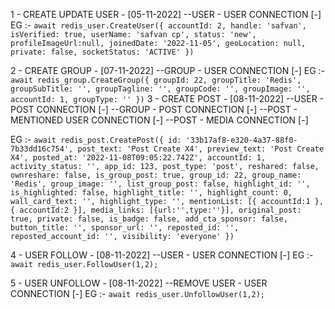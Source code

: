 1 - CREATE UPDATE USER - [05-11-2022]
  --USER - USER CONNECTION [-]
    EG :-
    `await redis_user.CreateUser({
        accountId: 2,
        handle: 'safvan',
        isVerified: true,
        userName: 'safvan cp',
        status: 'new',
        profileImageUrl:null,
        joinedDate: '2022-11-05',
        geoLocation: null,
        private: false,
        socketStatus: 'ACTIVE'
    })`

2 - CREATE GROUP - [07-11-2022]
  --GROUP - USER CONNECTION [-]
    EG :-
    `await redis_group.CreateGroup({
        groupId: 22,
        groupTitle: 'Redis',
        groupSubTitle: '',
        groupTagline: '',
        groupCode: '',
        groupImage: '',
        accountId: 1,
        groupType: ''
      })`
3 - CREATE POST - [08-11-2022]
  --USER - POST CONNECTION [-]
  --GROUP - POST CONNECTION [-]
  --POST - MENTIONED USER CONNECTION [-] 
  --POST - MEDIA CONNECTION [-]

  EG :-
  `await redis_post.CreatePost({
        id: '33b17af8-e320-4a37-88f0-7b33dd16c754',
        post_text: 'Post Create X4',
        preview_text: 'Post Create X4',
        posted_at: '2022-11-08T09:05:22.742Z',
        accountId: 1,
        activity_status: '',
        app_id: 123,
        post_type: 'post',
        reshared: false,
        ownreshare: false,
        is_group_post: true,
        group_id: 22,
        group_name: 'Redis',
        group_image: '',
        list_group_post: false,
        highlight_id: '',
        is_highlighted: false,
        highlight_title: '',
        highlight_count: 0,
        wall_card_text: '',
        highlight_type: '',
        mentionList: [{ accountId:1 },{ accountId:2 }],
        media_links: [{url:'',type:''}],
        original_post: true,
        private: false,
        is_badge: false,
        add_cta_sponsor: false,
        button_title: '',
        sponsor_url: '',
        reposted_id: '',
        reposted_account_id: '',
        visibility: 'everyone'
      })`
  
4 - USER FOLLOW - [08-11-2022]
  --USER - USER CONNECTION [-]
  EG :- 
  `await redis_user.FollowUser(1,2);`

5 - USER UNFOLLOW - [08-11-2022]
  --REMOVE USER - USER CONNECTION [-]
  EG :- 
  `await redis_user.UnfollowUser(1,2);`